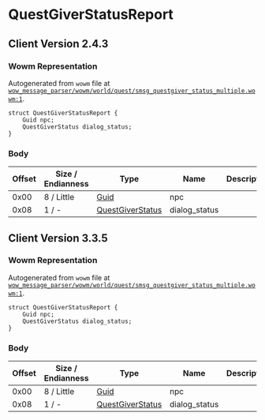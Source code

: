 # QuestGiverStatusReport

## Client Version 2.4.3

### Wowm Representation

Autogenerated from `wowm` file at [`wow_message_parser/wowm/world/quest/smsg_questgiver_status_multiple.wowm:1`](https://github.com/gtker/wow_messages/tree/main/wow_message_parser/wowm/world/quest/smsg_questgiver_status_multiple.wowm#L1).
```rust,ignore
struct QuestGiverStatusReport {
    Guid npc;
    QuestGiverStatus dialog_status;
}
```
### Body

| Offset | Size / Endianness | Type | Name | Description | Comment |
| ------ | ----------------- | ---- | ---- | ----------- | ------- |
| 0x00 | 8 / Little | [Guid](../spec/packed-guid.md) | npc |  |  |
| 0x08 | 1 / - | [QuestGiverStatus](questgiverstatus.md) | dialog_status |  |  |

## Client Version 3.3.5

### Wowm Representation

Autogenerated from `wowm` file at [`wow_message_parser/wowm/world/quest/smsg_questgiver_status_multiple.wowm:1`](https://github.com/gtker/wow_messages/tree/main/wow_message_parser/wowm/world/quest/smsg_questgiver_status_multiple.wowm#L1).
```rust,ignore
struct QuestGiverStatusReport {
    Guid npc;
    QuestGiverStatus dialog_status;
}
```
### Body

| Offset | Size / Endianness | Type | Name | Description | Comment |
| ------ | ----------------- | ---- | ---- | ----------- | ------- |
| 0x00 | 8 / Little | [Guid](../spec/packed-guid.md) | npc |  |  |
| 0x08 | 1 / - | [QuestGiverStatus](questgiverstatus.md) | dialog_status |  |  |

